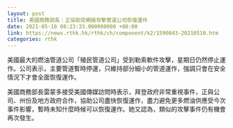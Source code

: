 ```yaml
---
layout: post
title: 美國商務部長：正協助受網絡攻擊管道公司恢復運作
date: 2021-05-10 08:23:33.000000000 +08:00
link: https://news.rthk.hk/rthk/ch/component/k2/1590043-20210510.htm
categories: rthk
---
```


美國最大的燃油管道公司「殖民管道公司」受到勒索軟件攻擊，星期日仍然停止運作。公司表示，主要管道暫時停運，只維持部分細小的管道運作，強調只會在安全情況下才會全面恢復運作。

美國商務部長雷蒙多接受美國傳媒訪問時表示，拜登政府非常重視事件，正與公司、州份及地方政府合作，協助公司盡快恢復運作，盡力避免更多燃油供應受今次事件影響，暫時未知什麼時候可以恢復運作。她又認為，類似的攻擊事件仍有機會再次發生。
